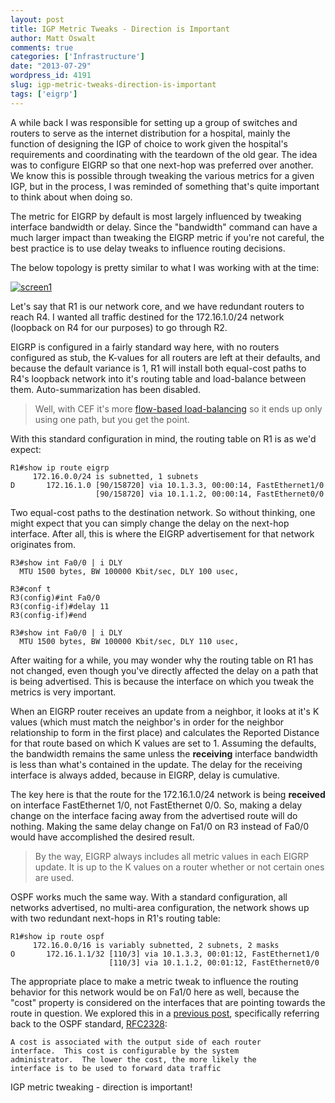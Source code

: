 ```yaml
---
layout: post
title: IGP Metric Tweaks - Direction is Important
author: Matt Oswalt
comments: true
categories: ['Infrastructure']
date: "2013-07-29"
wordpress_id: 4191
slug: igp-metric-tweaks-direction-is-important
tags: ['eigrp']
---
```



A while back I was responsible for setting up a group of switches and routers to serve as the internet distribution for a hospital, mainly the function of designing the IGP of choice to work given the hospital's requirements and coordinating with the teardown of the old gear. The idea was to configure EIGRP so that one next-hop was preferred over another. We know this is possible through tweaking the various metrics for a given IGP, but in the process, I was reminded of something that's quite important to think about when doing so.

The metric for EIGRP by default is most largely influenced by tweaking interface bandwidth or delay. Since the "bandwidth" command can have a much larger impact than tweaking the EIGRP metric if you're not careful, the best practice is to use delay tweaks to influence routing decisions.

The below topology is pretty similar to what I was working with at the time:

[![screen1](/assets/2013/07/screen1.png)](/assets/2013/07/screen1.png)

Let's say that R1 is our network core, and we have redundant routers to reach R4. I wanted all traffic destined for the 172.16.1.0/24 network (loopback on R4 for our purposes) to go through R2.

EIGRP is configured in a fairly standard way here, with no routers configured as stub, the K-values for all routers are left at their defaults, and because the default variance is 1, R1 will install both equal-cost paths to R4's loopback network into it's routing table and load-balance between them. Auto-summarization has been disabled.

> Well, with CEF it's more [flow-based load-balancing](https://oswalt.dev/2013/04/igp-route-multipathing/) so it ends up only using one path, but you get the point.

With this standard configuration in mind, the routing table on R1 is as we'd expect:
    
    R1#show ip route eigrp
         172.16.0.0/24 is subnetted, 1 subnets
    D       172.16.1.0 [90/158720] via 10.1.3.3, 00:00:14, FastEthernet1/0
                       [90/158720] via 10.1.1.2, 00:00:14, FastEthernet0/0

Two equal-cost paths to the destination network. So without thinking, one might expect that you can simply change the delay on the next-hop interface. After all, this is where the EIGRP advertisement for that network originates from.
    
    R3#show int Fa0/0 | i DLY
      MTU 1500 bytes, BW 100000 Kbit/sec, DLY 100 usec, 
    
    R3#conf t
    R3(config)#int Fa0/0
    R3(config-if)#delay 11
    R3(config-if)#end
    
    R3#show int Fa0/0 | i DLY
      MTU 1500 bytes, BW 100000 Kbit/sec, DLY 110 usec,

After waiting for a while, you may wonder why the routing table on R1 has not changed, even though you've directly affected the delay on a path that is being advertised. This is because the interface on which you tweak the metrics is very important.

When an EIGRP router receives an update from a neighbor, it looks at it's K values (which must match the neighbor's in order for the neighbor relationship to form in the first place) and calculates the Reported Distance for that route based on which K values are set to 1. Assuming the defaults, the bandwidth remains the same unless the **receiving** interface bandwidth is less than what's contained in the update. The delay for the receiving interface is always added, because in EIGRP, delay is cumulative.

The key here is that the route for the 172.16.1.0/24 network is being **received** on interface FastEthernet 1/0, not FastEthernet 0/0. So, making a delay change on the interface facing away from the advertised route will do nothing. Making the same delay change on Fa1/0 on R3 instead of Fa0/0 would have accomplished the desired result.

> By the way, EIGRP always includes all metric values in each EIGRP update. It is up to the K values on a router whether or not certain ones are used.

OSPF works much the same way. With a standard configuration, all networks advertised, no multi-area configuration, the network shows up with two redundant next-hops in R1's routing table:

    R1#show ip route ospf
         172.16.0.0/16 is variably subnetted, 2 subnets, 2 masks
    O       172.16.1.1/32 [110/3] via 10.1.3.3, 00:01:12, FastEthernet1/0
                          [110/3] via 10.1.1.2, 00:01:12, FastEthernet0/0

The appropriate place to make a metric tweak to influence the routing behavior for this network would be on Fa1/0 here as well, because the "cost" property is considered on the interfaces that are pointing towards the route in question. We explored this in a [previous post](https://oswalt.dev/2013/04/multi-vendor-ospf-cost-calculations/), specifically referring back to the OSPF standard, [RFC2328](http://tools.ietf.org/html/rfc2328#page-18):

    A cost is associated with the output side of each router
    interface.  This cost is configurable by the system
    administrator.  The lower the cost, the more likely the
    interface is to be used to forward data traffic

IGP metric tweaking - direction is important!
